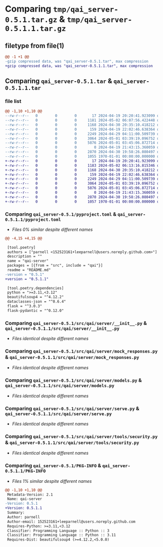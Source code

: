 # Comparing `tmp/qai_server-0.5.1.tar.gz` & `tmp/qai_server-0.5.1.1.tar.gz`

## filetype from file(1)

```diff
@@ -1 +1 @@
-gzip compressed data, was "qai_server-0.5.1.tar", max compression
+gzip compressed data, was "qai_server-0.5.1.1.tar", max compression
```

## Comparing `qai_server-0.5.1.tar` & `qai_server-0.5.1.1.tar`

### file list

```diff
@@ -1,10 +1,10 @@
--rw-r--r--   0        0        0       17 2024-04-19 20:20:41.923099 qai_server-0.5.1/README.md
--rw-r--r--   0        0        0     1181 2024-05-02 06:07:56.422448 qai_server-0.5.1/pyproject.toml
--rw-r--r--   0        0        0     1168 2024-04-30 20:35:10.418212 qai_server-0.5.1/src/qai/server/__init__.py
--rw-r--r--   0        0        0      159 2024-04-19 22:02:46.638364 qai_server-0.5.1/src/qai/server/config.py
--rw-r--r--   0        0        0     2249 2024-04-29 04:11:00.509739 qai_server-0.5.1/src/qai/server/mock_responses.py
--rw-r--r--   0        0        0     3064 2024-05-01 03:39:19.096752 qai_server-0.5.1/src/qai/server/models.py
--rw-r--r--   0        0        0     5876 2024-05-01 03:45:06.872714 qai_server-0.5.1/src/qai/server/serve.py
--rw-r--r--   0        0        0        0 2024-04-19 21:43:15.360059 qai_server-0.5.1/src/qai/server/tools/__init__.py
--rw-r--r--   0        0        0     2870 2024-04-30 19:58:26.080497 qai_server-0.5.1/src/qai/server/tools/security.py
--rw-r--r--   0        0        0     1055 1970-01-01 00:00:00.000000 qai_server-0.5.1/PKG-INFO
+-rw-r--r--   0        0        0       17 2024-04-19 20:20:41.923099 qai_server-0.5.1.1/README.md
+-rw-r--r--   0        0        0     1183 2024-05-02 06:13:16.815346 qai_server-0.5.1.1/pyproject.toml
+-rw-r--r--   0        0        0     1168 2024-04-30 20:35:10.418212 qai_server-0.5.1.1/src/qai/server/__init__.py
+-rw-r--r--   0        0        0      159 2024-04-19 22:02:46.638364 qai_server-0.5.1.1/src/qai/server/config.py
+-rw-r--r--   0        0        0     2249 2024-04-29 04:11:00.509739 qai_server-0.5.1.1/src/qai/server/mock_responses.py
+-rw-r--r--   0        0        0     3064 2024-05-01 03:39:19.096752 qai_server-0.5.1.1/src/qai/server/models.py
+-rw-r--r--   0        0        0     5876 2024-05-01 03:45:06.872714 qai_server-0.5.1.1/src/qai/server/serve.py
+-rw-r--r--   0        0        0        0 2024-04-19 21:43:15.360059 qai_server-0.5.1.1/src/qai/server/tools/__init__.py
+-rw-r--r--   0        0        0     2870 2024-04-30 19:58:26.080497 qai_server-0.5.1.1/src/qai/server/tools/security.py
+-rw-r--r--   0        0        0     1057 1970-01-01 00:00:00.000000 qai_server-0.5.1.1/PKG-INFO
```

### Comparing `qai_server-0.5.1/pyproject.toml` & `qai_server-0.5.1.1/pyproject.toml`

 * *Files 0% similar despite different names*

```diff
@@ -4,15 +4,15 @@
 
 [tool.poetry]
 authors = ["parnell <152523161+leeparnell@users.noreply.github.com>"]
 description = ""
 name = "qai-server"
 packages = [{from = "src", include = "qai"}]
 readme = "README.md"
-version = "0.5.1"
+version = "0.5.1.1"
 
 [tool.poetry.dependencies]
 python = ">=3.11,<3.12"
 beautifulsoup4 = "^4.12.2"
 dataclasses-json = "^0.6.4"
 flask = "^3.0.3"
 flask-pydantic = "^0.12.0"
```

### Comparing `qai_server-0.5.1/src/qai/server/__init__.py` & `qai_server-0.5.1.1/src/qai/server/__init__.py`

 * *Files identical despite different names*

### Comparing `qai_server-0.5.1/src/qai/server/mock_responses.py` & `qai_server-0.5.1.1/src/qai/server/mock_responses.py`

 * *Files identical despite different names*

### Comparing `qai_server-0.5.1/src/qai/server/models.py` & `qai_server-0.5.1.1/src/qai/server/models.py`

 * *Files identical despite different names*

### Comparing `qai_server-0.5.1/src/qai/server/serve.py` & `qai_server-0.5.1.1/src/qai/server/serve.py`

 * *Files identical despite different names*

### Comparing `qai_server-0.5.1/src/qai/server/tools/security.py` & `qai_server-0.5.1.1/src/qai/server/tools/security.py`

 * *Files identical despite different names*

### Comparing `qai_server-0.5.1/PKG-INFO` & `qai_server-0.5.1.1/PKG-INFO`

 * *Files 1% similar despite different names*

```diff
@@ -1,10 +1,10 @@
 Metadata-Version: 2.1
 Name: qai-server
-Version: 0.5.1
+Version: 0.5.1.1
 Summary: 
 Author: parnell
 Author-email: 152523161+leeparnell@users.noreply.github.com
 Requires-Python: >=3.11,<3.12
 Classifier: Programming Language :: Python :: 3
 Classifier: Programming Language :: Python :: 3.11
 Requires-Dist: beautifulsoup4 (>=4.12.2,<5.0.0)
```

